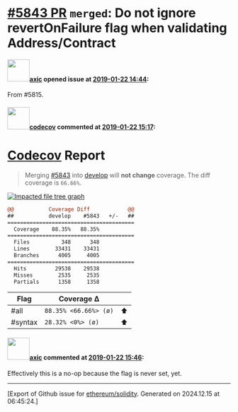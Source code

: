 # [\#5843 PR](https://github.com/ethereum/solidity/pull/5843) `merged`: Do not ignore revertOnFailure flag when validating Address/Contract

#### <img src="https://avatars.githubusercontent.com/u/20340?v=4" width="50">[axic](https://github.com/axic) opened issue at [2019-01-22 14:44](https://github.com/ethereum/solidity/pull/5843):

From #5815.

#### <img src="https://avatars.githubusercontent.com/in/254?v=4" width="50">[codecov](https://github.com/apps/codecov) commented at [2019-01-22 15:17](https://github.com/ethereum/solidity/pull/5843#issuecomment-456436958):

# [Codecov](https://codecov.io/gh/ethereum/solidity/pull/5843?src=pr&el=h1) Report
> Merging [#5843](https://codecov.io/gh/ethereum/solidity/pull/5843?src=pr&el=desc) into [develop](https://codecov.io/gh/ethereum/solidity/commit/0ecafe032a84cb6960545dd7f18733430c1f782d?src=pr&el=desc) will **not change** coverage.
> The diff coverage is `66.66%`.

[![Impacted file tree graph](https://codecov.io/gh/ethereum/solidity/pull/5843/graphs/tree.svg?width=650&token=87PGzVEwU0&height=150&src=pr)](https://codecov.io/gh/ethereum/solidity/pull/5843?src=pr&el=tree)

```diff
@@           Coverage Diff            @@
##           develop    #5843   +/-   ##
========================================
  Coverage    88.35%   88.35%           
========================================
  Files          348      348           
  Lines        33431    33431           
  Branches      4005     4005           
========================================
  Hits         29538    29538           
  Misses        2535     2535           
  Partials      1358     1358
```

| Flag | Coverage Δ | |
|---|---|---|
| #all | `88.35% <66.66%> (ø)` | :arrow_up: |
| #syntax | `28.32% <0%> (ø)` | :arrow_up: |

#### <img src="https://avatars.githubusercontent.com/u/20340?v=4" width="50">[axic](https://github.com/axic) commented at [2019-01-22 15:46](https://github.com/ethereum/solidity/pull/5843#issuecomment-456448211):

Effectively this is a no-op because the flag is never set, yet.


-------------------------------------------------------------------------------



[Export of Github issue for [ethereum/solidity](https://github.com/ethereum/solidity). Generated on 2024.12.15 at 06:45:24.]
